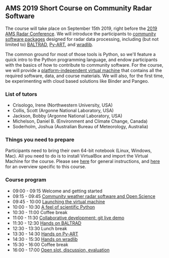 ## AMS 2019 Short Course on Community Radar Software
The course will take place on September 15th 2019, right before the [2019 AMS Radar Conference](hhttps://cscenter.co.jp/icrm2019/). We will introduce the participants to [community software packages](http://openradarscience.org) designed for radar data processing, including (but not limited to) [BALTRAD](http://git.baltrad.eu/), [Py-ART](http://arm-doe.github.io/pyart/), and [wradlib](https://wradlib.org).

The common ground for most of those tools is Python, so we'll feature a quick intro to the Python programming language, and endow participants with the basics of how to contribute to community software. For the course, we will provide a [platform-independent virtual machine](http://openradarscience.org/vm-docs/) that contains all the required software, data, and course materials. We will also, for the first time, be experimenting with cloud based solutions like Binder and Pangeo.


### List of tutors
* Crisologo, Irene (Northwestern University, USA)
* Collis, Scott (Argonne National Laboratory, USA)
* Jackson, Bobby (Argonne National Laboratory, USA)
* Michelson, Daniel B. (Environment and Climate Change, Canada)
* Soderholm, Joshua (Australian Bureau of Meteorology, Australia)


### Things you need to prepare
Participants need to bring their own 64-bit notebook (Linux, Windows, Mac). All you need to do is to install VirtualBox and import the Virtual Machine for the course. Please see [here](http://openradarscience.org/vm-docs/) for general instructions, and [here](vm-launch) for an overview specific to this course.

### Course program
* 09:00 - 09:15 Welcome and getting started
* 09:15 - 09:45 [Community weather radar software and Open Science](overview-openscience)
* 09:45 - 10:00 [Launching the virtual machine](vm-launch)
* 10:00 - 10:30 [A feel of scientific Python](intro-python)
* 10:30 - 11:00 Coffee break
* 11:00 - 11:30 [Collaborative development: git live demo](git-demo)
* 11:30 - 12:30 [Hands on BALTRAD](baltrad)
* 12:30 - 13:30 Lunch break
* 13:30 - 14:30 [Hands on Py-ART](pyart)
* 14:30 - 15:30 [Hands on wradlib](wradlib)
* 15:30 - 16:00 Coffee break
* 16:00 - 17:00 [Open slot, discussion, evaluation](open-slot)

